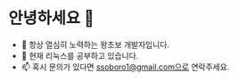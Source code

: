 # 안녕하세요 👋


- 🔭 항상 열심히 노력하는 왕초보 개발자입니다.
- 🌱 현재 리눅스를 공부하고 있습니다.
- 📫 혹시 문의가 있다면 ssoboro1@gmail.com으로 연락주세요.

